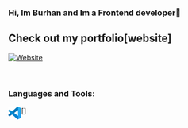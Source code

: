 ### Hi, Im Burhan and Im a Frontend developer👋

## Check out my portfolio[website]
[![Website](https://img.shields.io/website?label=burhanbudak.netlify.app/&style=for-the-badge&url=https%3A%2F%2Fburhanbudak.netlify.app/)](https://burhanbudak.netlify.app/)

<br />

### Languages and Tools:

[<img align="left" alt="Visual Studio Code" width="26px" src="https://raw.githubusercontent.com/github/explore/80688e429a7d4ef2fca1e82350fe8e3517d3494d/topics/visual-studio-code/visual-studio-code.png" />]
